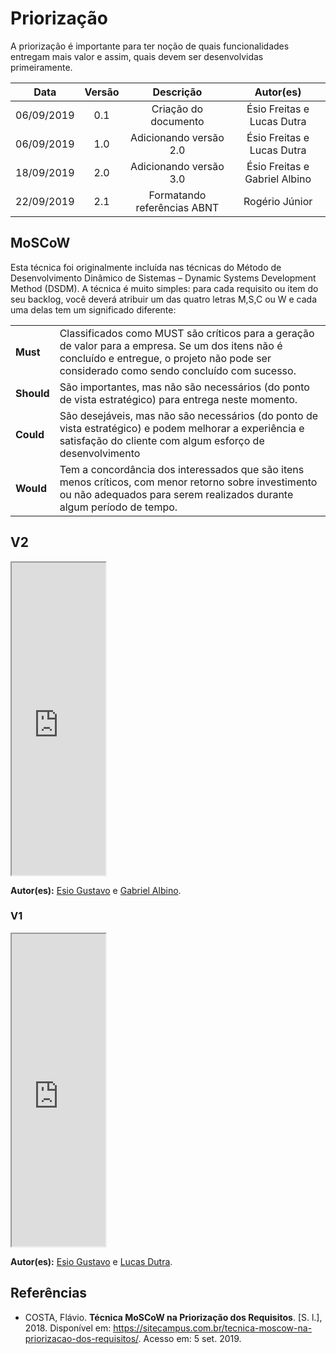 # Priorização

A priorização é importante para ter noção de quais funcionalidades entregam mais valor e assim, quais devem ser desenvolvidas primeiramente.

|    Data    | Versão |                  Descrição                  |                  Autor(es)                   |
| :--------: | :----: | :-----------------------------------------: | :------------------------------------------: |
| 06/09/2019 |  0.1   |            Criação do documento             |          Ésio Freitas e Lucas Dutra          |
| 06/09/2019 |  1.0   |            Adicionando versão 2.0           |          Ésio Freitas e Lucas Dutra          |
| 18/09/2019 |  2.0   |            Adicionando versão 3.0           |          Ésio Freitas e Gabriel Albino       |
| 22/09/2019 |  2.1   |         Formatando referências ABNT         |                 Rogério Júnior               |

## MoSCoW

Esta técnica foi originalmente incluída nas técnicas do Método de Desenvolvimento Dinâmico de Sistemas – Dynamic Systems Development Method (DSDM).
A técnica é muito simples: para cada requisito ou item do seu backlog, você deverá atribuir um das quatro letras M,S,C ou W e cada uma delas tem um significado diferente:

|        |                                                                                                                                                                                               |
|--------|-----------------------------------------------------------------------------------------------------------------------------------------------------------------------------------------------|
| **Must**   | Classificados como MUST são críticos para a geração de valor para a empresa. Se um dos itens não é concluído e entregue, o projeto não pode ser considerado como sendo concluído com sucesso. |
| **Should** | São importantes, mas não são necessários (do ponto de vista estratégico) para entrega neste momento.                                                                                          |
| **Could**  | São desejáveis, mas não são necessários (do ponto de vista estratégico) e podem melhorar a experiência e satisfação do cliente com algum esforço de desenvolvimento                           |
| **Would**  | Tem a concordância dos interessados que são itens menos críticos, com menor retorno sobre investimento ou não adequados para serem realizados durante algum período de tempo.                 |

## V2 

<iframe src="https://docs.google.com/spreadsheets/d/e/2PACX-1vTRYjPM8UFErbIToZGTv-g06Q88MgsrDoHPTMMV1Xz-vZqTeUjHSS-dJjKlsDOSHakha0_QakMzbRRZ/pubhtml?gid=606731818&amp;single=true&amp;widget=true&amp;headers=false" width="150px" height="500px"></iframe>

**Autor(es):** [Esio Gustavo](https://github.com/EsioFreitas) e [Gabriel Albino](https://github.com/gabrielalbino).

### V1
<iframe src="https://docs.google.com/spreadsheets/d/e/2PACX-1vTRYjPM8UFErbIToZGTv-g06Q88MgsrDoHPTMMV1Xz-vZqTeUjHSS-dJjKlsDOSHakha0_QakMzbRRZ/pubhtml?gid=0&amp;single=true&amp;widget=true&amp;headers=false" width="150px" height="500px"></iframe>

**Autor(es):** [Esio Gustavo](https://github.com/EsioFreitas) e [Lucas Dutra](https://github.com/lucasdutraf).

## Referências

- COSTA, Flávio. **Técnica MoSCoW na Priorização dos Requisitos**. [S. l.], 2018. Disponível em: https://sitecampus.com.br/tecnica-moscow-na-priorizacao-dos-requisitos/. Acesso em: 5 set. 2019.